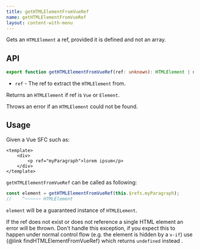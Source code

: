 ```yaml
---
title: getHTMLElementFromVueRef
name: getHTMLElementFromVueRef
layout: content-with-menu
---
```


Gets an `HTMLElement` a ref, provided it is defined and not an array.

## API

```ts
export function getHTMLElementFromVueRef(ref: unknown): HTMLElement | never;
```

-   `ref` - The ref to extract the `HTMLElement` from.

Returns an `HTMLElement` if ref is `Vue` or `Element`.

Throws an error if an `HTMLElement` could not be found.

## Usage

Given a Vue SFC such as:

```vue static
<template>
    <div>
        <p ref="myParagraph">lorem ipsum</p>
    </div>
</template>
```

`getHTMLElementFromVueRef` can be called as following:

```ts
const element = getHTMLElementFromVueRef(this.$refs.myParagraph);
//    ^~~~~~~ HTMLElement
```

`element` will be a guaranteed instance of `HTMLELement`.

If the ref does not exist or does not reference a single HTML element an error will be thrown.
Don't handle this exception, if you expect this to happen under normal control flow (e.g. the element is hidden by a `v-if`) use {@link findHTMLElementFromVueRef} which returns `undefined` instead .
